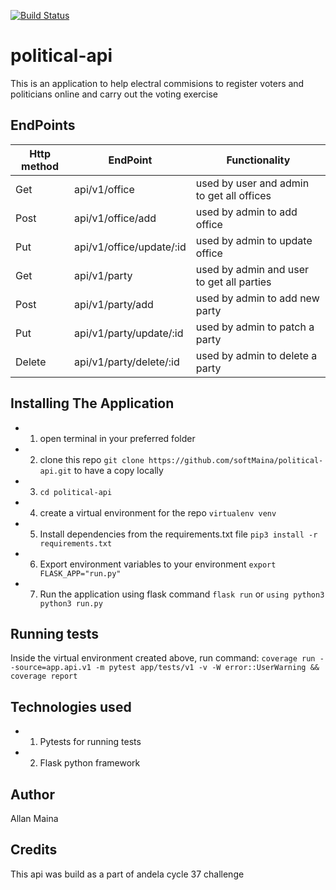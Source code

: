 [![Build Status](https://travis-ci.org/softMaina/political-api.svg?branch=develop)](https://travis-ci.org/softMaina/political-api)
# political-api

This is an application to help electral commisions to register voters and politicians online and carry out the voting exercise

## EndPoints

| Http method  | EndPoint | Functionality |
| ------------- | ------------- |---------|
| Get  | api/v1/office  | used by user and admin to get all offices |
| Post  | api/v1/office/add  | used by admin to add office |
| Put | api/v1/office/update/:id | used by admin to update office|
| Get | api/v1/party | used by admin and user to get all parties |
| Post | api/v1/party/add | used by admin to add new party |
| Put | api/v1/party/update/:id | used by admin to patch a party |
| Delete | api/v1/party/delete/:id | used by admin to delete a party |

## Installing The Application
- 1. open terminal in your preferred folder
- 2. clone this repo `git clone https://github.com/softMaina/political-api.git` to have a copy locally
- 3. `cd political-api`
- 4. create a virtual environment for the repo `virtualenv venv`
- 5. Install dependencies from the requirements.txt file `pip3 install -r requirements.txt`
- 6. Export environment variables to your environment `export FLASK_APP="run.py"`
- 7. Run the application using flask command `flask run` or `using python3 python3 run.py`

## Running tests
Inside the virtual environment created above, run command: `coverage run --source=app.api.v1 -m pytest app/tests/v1 -v -W error::UserWarning && coverage report`

## Technologies used
- 1. Pytests for running tests
- 2. Flask python framework

## Author
Allan Maina

## Credits
This api was build as a part of andela cycle 37 challenge
